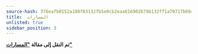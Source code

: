 ```yaml
---
source-hash: 376eafb0152a188f03132fb5e0cb2eaa616902b79b132ff1a70717b664562969
title:  المسارات
unlisted: true
sidebar_position: 3
---
```



**تم النقل إلى مقالة ["المسارات"](./index.md)**